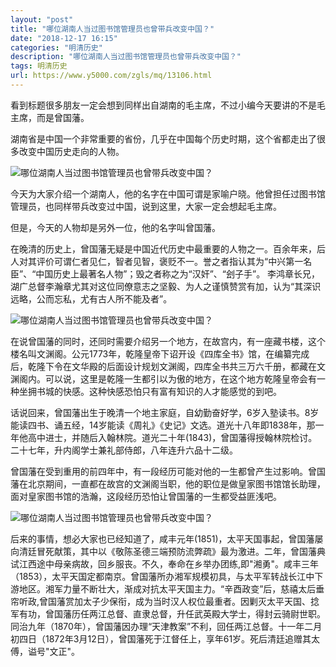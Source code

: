 ```yaml
---
layout: "post"
title: "哪位湖南人当过图书馆管理员也曾带兵改变中国？"
date: "2018-12-17 16:15"
categories: "明清历史"
description: "哪位湖南人当过图书馆管理员也曾带兵改变中国？"
tags: 明清历史
url: https://www.y5000.com/zgls/mq/13106.html
---
```






看到标题很多朋友一定会想到同样出自湖南的毛主席，不过小编今天要讲的不是毛主席，而是曾国藩。

湖南省是中国一个非常重要的省份，几乎在中国每个历史时期，这个省都走出了很多改变中国历史走向的人物。

![哪位湖南人当过图书馆管理员也曾带兵改变中国？](/uploads/allimg/170210/6-1F210155949511.JPG)

今天为大家介绍一个湖南人，他的名字在中国可谓是家喻户晓。他曾担任过图书馆管理员，也同样带兵改变过中国，说到这里，大家一定会想起毛主席。

但是，今天的人物却是另外一位，他的名字叫曾国藩。

在晚清的历史上，曾国藩无疑是中国近代历史中最重要的人物之一。百余年来，后人对其评价可谓仁者见仁，智者见智，褒贬不一。誉之者指认其为“中兴第一名臣”、“中国历史上最著名人物”；毁之者称之为“汉奸”、“刽子手”。
李鸿章长兄，湖广总督李瀚章尤其对这位同僚意志之坚毅、为人之谨慎赞赏有加，认为“其深识远略，公而忘私，尤有古人所不能及者”。

![哪位湖南人当过图书馆管理员也曾带兵改变中国？](/uploads/allimg/170210/6-1F21016003O04.JPG)

在说曾国藩的同时，还同时需要介绍另一个地方，在故宫内，有一座藏书楼，这个楼名叫文渊阁。公元1773年，乾隆皇帝下诏开设《四库全书》馆，在编纂完成后，乾隆下令在文华殿的后面设计规划文渊阁，四库全书共三万六千册，都藏在文渊阁内。可以说，这里是乾隆一生都引以为傲的地方，在这个地方乾隆皇帝会有一种坐拥书城的快感。这种快感恐怕只有富有知识的人才能感觉的到吧。

话说回来，曾国藩出生于晚清一个地主家庭，自幼勤奋好学，6岁入塾读书。8岁能读四书、诵五经，14岁能读《周礼》《史记》文选。道光十八年即1838年，那一年他高中进士，并随后入翰林院。道光二十年(1843)，曾国藩得授翰林院检讨。二十七年，升内阁学士兼礼部侍郎，八年连升六品十二级。

曾国藩在受到重用的前四年中，有一段经历可能对他的一生都曾产生过影响。曾国藩在北京期间，一直都在故宫的文渊阁当职，他的职位是做皇家图书馆馆长助理，面对皇家图书馆的浩瀚，这段经历恐怕让曾国藩的一生都受益匪浅吧。

![哪位湖南人当过图书馆管理员也曾带兵改变中国？](/uploads/allimg/170210/6-1F210160122536.JPG)

后来的事情，想必大家也已经知道了，咸丰元年(1851)，太平天国事起，曾国藩屡向清廷冒死献策，其中以《敬陈圣德三端预防流弊疏》最为激进。二年，曾国藩典试江西途中母亲病故，回乡服丧。不久，奉命在乡举办团练,即"湘勇"。咸丰三年（1853），太平天国定都南京。曾国藩所办湘军规模初具，与太平军转战长江中下游地区。湘军力量不断壮大，渐成对抗太平天国主力。“辛酉政变”后，慈禧太后垂帘听政,曾国藩赏加太子少保衔，成为当时汉人权位最重者。因剿灭太平天国、捻军有功，曾国藩历任两江总督、直隶总督，升任武英殿大学士，得封云骑尉世职。同治九年（1870年），曾国藩因办理“天津教案”不利，回任两江总督。十一年二月初四日（1872年3月12日），曾国藩死于江督任上，享年61岁。死后清廷追赠其太傅，谥号"文正"。
